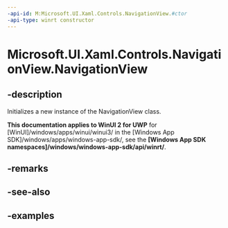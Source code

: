 ```yaml
---
-api-id: M:Microsoft.UI.Xaml.Controls.NavigationView.#ctor
-api-type: winrt constructor
---
```

<!-- Method syntax.
public NavigationView.NavigationView()
-->

# Microsoft.UI.Xaml.Controls.NavigationView.NavigationView


## -description

Initializes a new instance of the NavigationView class.


**This documentation applies to WinUI 2 for UWP** for [WinUI]/windows/apps/winui/winui3/ in the [Windows App SDK]/windows/apps/windows-app-sdk/, see the **[Windows App SDK namespaces]/windows/windows-app-sdk/api/winrt/**.

## -remarks


## -see-also


## -examples


